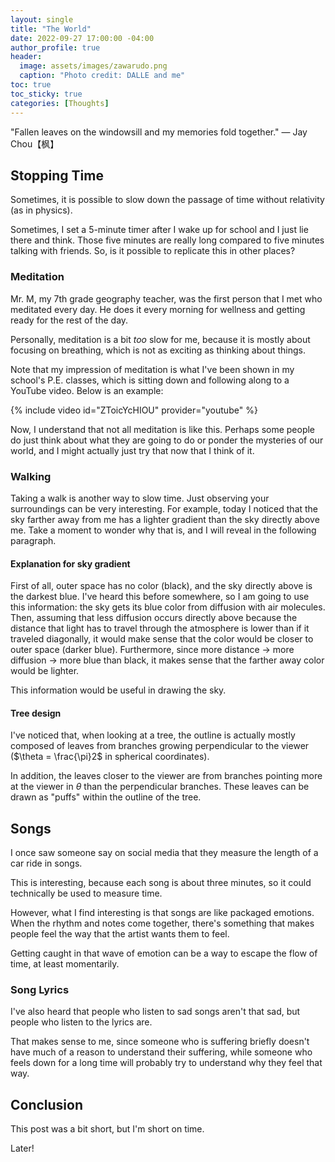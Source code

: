 ```yaml
---
layout: single
title: "The World"
date: 2022-09-27 17:00:00 -04:00
author_profile: true
header: 
  image: assets/images/zawarudo.png
  caption: "Photo credit: DALLE and me"
toc: true
toc_sticky: true
categories: [Thoughts]
---
```


"Fallen leaves on the windowsill and my memories fold together." — Jay Chou【枫】

## Stopping Time
Sometimes, it is possible to slow down the passage of time without relativity (as in physics).

Sometimes, I set a 5-minute timer after I wake up for school and I just lie there and think. Those five minutes are really long compared to five minutes talking with friends. So, is it possible to replicate this in other places?

### Meditation
Mr. M, my 7th grade geography teacher, was the first person that I met who meditated every day. He does it every morning for wellness and getting ready for the rest of the day. 

Personally, meditation is a bit *too* slow for me, because it is mostly about focusing on breathing, which is not as exciting as thinking about things. 

Note that my impression of meditation is what I've been shown in my school's P.E. classes, which is sitting down and following along to a YouTube video. Below is an example: 

{% include video id="ZToicYcHIOU" provider="youtube" %}

Now, I understand that not all meditation is like this. Perhaps some people do just think about what they are going to do or ponder the mysteries of our world, and I might actually just try that now that I think of it. 

### Walking
Taking a walk is another way to slow time. Just observing your surroundings can be very interesting. For example, today I noticed that the sky farther away from me has a lighter gradient than the sky directly above me. Take a moment to wonder why that is, and I will reveal in the following paragraph.

#### Explanation for sky gradient
First of all, outer space has no color (black), and the sky directly above is the darkest blue. I've heard this before somewhere, so I am going to use this information: the sky gets its blue color from diffusion with air molecules. Then, assuming that less diffusion occurs directly above because the distance that light has to travel through the atmosphere is lower than if it traveled diagonally, it would make sense that the color would be closer to outer space (darker blue). Furthermore, since more distance -> more diffusion -> more blue than black, it makes sense that the farther away color would be lighter. 

This information would be useful in drawing the sky. 

#### Tree design
I've noticed that, when looking at a tree, the outline is actually mostly composed of leaves from branches growing perpendicular to the viewer ($\theta = \frac{\pi}2$ in spherical coordinates).

In addition, the leaves closer to the viewer are from branches pointing more at the viewer in $\theta$ than the perpendicular branches. These leaves can be drawn as "puffs" within the outline of the tree. 

## Songs
I once saw someone say on social media that they measure the length of a car ride in songs. 

This is interesting, because each song is about three minutes, so it could technically be used to measure time. 

However, what I find interesting is that songs are like packaged emotions. When the rhythm and notes come together, there's something that makes people feel the way that the artist wants them to feel. 

Getting caught in that wave of emotion can be a way to escape the flow of time, at least momentarily. 

### Song Lyrics
I've also heard that people who listen to sad songs aren't that sad, but people who listen to the lyrics are. 

That makes sense to me, since someone who is suffering briefly doesn't have much of a reason to understand their suffering, while someone who feels down for a long time will probably try to understand why they feel that way. 

## Conclusion
This post was a bit short, but I'm short on time.

Later!